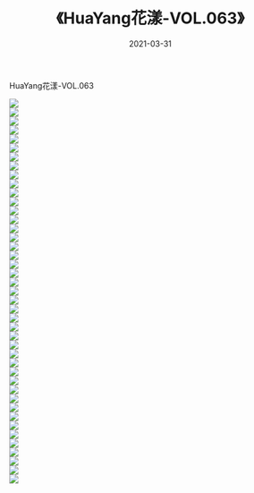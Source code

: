 ﻿---
layout: post
title:  《HuaYang花漾-VOL.063》
date:   2021-03-31
img: http://img.660000.xyz/Sharelink/网络美图/2021/HuaYang花漾-VOL.063/000.jpg
categories: [美女, 清纯, 唯美]
---

HuaYang花漾-VOL.063

  ![](http://img.660000.xyz/Sharelink/网络美图/2021/HuaYang花漾-VOL.063/001.jpg) <br> ![](http://img.660000.xyz/Sharelink/网络美图/2021/HuaYang花漾-VOL.063/002.jpg) <br> ![](http://img.660000.xyz/Sharelink/网络美图/2021/HuaYang花漾-VOL.063/003.jpg) <br> ![](http://img.660000.xyz/Sharelink/网络美图/2021/HuaYang花漾-VOL.063/004.jpg) <br> ![](http://img.660000.xyz/Sharelink/网络美图/2021/HuaYang花漾-VOL.063/005.jpg) <br> ![](http://img.660000.xyz/Sharelink/网络美图/2021/HuaYang花漾-VOL.063/006.jpg) <br> ![](http://img.660000.xyz/Sharelink/网络美图/2021/HuaYang花漾-VOL.063/007.jpg) <br> ![](http://img.660000.xyz/Sharelink/网络美图/2021/HuaYang花漾-VOL.063/008.jpg) <br> ![](http://img.660000.xyz/Sharelink/网络美图/2021/HuaYang花漾-VOL.063/009.jpg) <br> ![](http://img.660000.xyz/Sharelink/网络美图/2021/HuaYang花漾-VOL.063/010.jpg) <br> ![](http://img.660000.xyz/Sharelink/网络美图/2021/HuaYang花漾-VOL.063/011.jpg) <br> ![](http://img.660000.xyz/Sharelink/网络美图/2021/HuaYang花漾-VOL.063/012.jpg) <br> ![](http://img.660000.xyz/Sharelink/网络美图/2021/HuaYang花漾-VOL.063/013.jpg) <br> ![](http://img.660000.xyz/Sharelink/网络美图/2021/HuaYang花漾-VOL.063/014.jpg) <br> ![](http://img.660000.xyz/Sharelink/网络美图/2021/HuaYang花漾-VOL.063/015.jpg) <br> ![](http://img.660000.xyz/Sharelink/网络美图/2021/HuaYang花漾-VOL.063/016.jpg) <br> ![](http://img.660000.xyz/Sharelink/网络美图/2021/HuaYang花漾-VOL.063/017.jpg) <br> ![](http://img.660000.xyz/Sharelink/网络美图/2021/HuaYang花漾-VOL.063/018.jpg) <br> ![](http://img.660000.xyz/Sharelink/网络美图/2021/HuaYang花漾-VOL.063/019.jpg) <br> ![](http://img.660000.xyz/Sharelink/网络美图/2021/HuaYang花漾-VOL.063/020.jpg) <br> ![](http://img.660000.xyz/Sharelink/网络美图/2021/HuaYang花漾-VOL.063/021.jpg) <br> ![](http://img.660000.xyz/Sharelink/网络美图/2021/HuaYang花漾-VOL.063/022.jpg) <br> ![](http://img.660000.xyz/Sharelink/网络美图/2021/HuaYang花漾-VOL.063/023.jpg) <br> ![](http://img.660000.xyz/Sharelink/网络美图/2021/HuaYang花漾-VOL.063/024.jpg) <br> ![](http://img.660000.xyz/Sharelink/网络美图/2021/HuaYang花漾-VOL.063/025.jpg) <br> ![](http://img.660000.xyz/Sharelink/网络美图/2021/HuaYang花漾-VOL.063/026.jpg) <br> ![](http://img.660000.xyz/Sharelink/网络美图/2021/HuaYang花漾-VOL.063/027.jpg) <br> ![](http://img.660000.xyz/Sharelink/网络美图/2021/HuaYang花漾-VOL.063/028.jpg) <br> ![](http://img.660000.xyz/Sharelink/网络美图/2021/HuaYang花漾-VOL.063/029.jpg) <br> ![](http://img.660000.xyz/Sharelink/网络美图/2021/HuaYang花漾-VOL.063/030.jpg) <br> ![](http://img.660000.xyz/Sharelink/网络美图/2021/HuaYang花漾-VOL.063/031.jpg) <br> ![](http://img.660000.xyz/Sharelink/网络美图/2021/HuaYang花漾-VOL.063/032.jpg) <br> ![](http://img.660000.xyz/Sharelink/网络美图/2021/HuaYang花漾-VOL.063/033.jpg) <br> ![](http://img.660000.xyz/Sharelink/网络美图/2021/HuaYang花漾-VOL.063/034.jpg) <br> ![](http://img.660000.xyz/Sharelink/网络美图/2021/HuaYang花漾-VOL.063/035.jpg) <br> ![](http://img.660000.xyz/Sharelink/网络美图/2021/HuaYang花漾-VOL.063/036.jpg) <br> ![](http://img.660000.xyz/Sharelink/网络美图/2021/HuaYang花漾-VOL.063/037.jpg) <br> ![](http://img.660000.xyz/Sharelink/网络美图/2021/HuaYang花漾-VOL.063/038.jpg) <br> ![](http://img.660000.xyz/Sharelink/网络美图/2021/HuaYang花漾-VOL.063/039.jpg) <br> ![](http://img.660000.xyz/Sharelink/网络美图/2021/HuaYang花漾-VOL.063/040.jpg) <br> ![](http://img.660000.xyz/Sharelink/网络美图/2021/HuaYang花漾-VOL.063/041.jpg) <br> ![](http://img.660000.xyz/Sharelink/网络美图/2021/HuaYang花漾-VOL.063/042.jpg) <br> ![](http://img.660000.xyz/Sharelink/网络美图/2021/HuaYang花漾-VOL.063/043.jpg) <br>